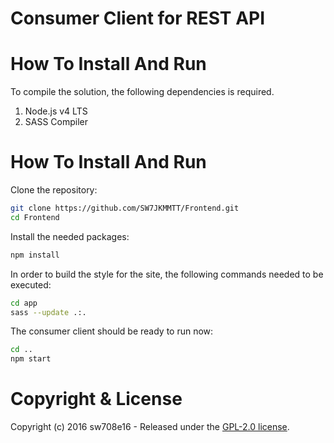 Consumer Client for REST API
============================

# How To Install And Run
To compile the solution, the following dependencies is required.

1. Node.js v4 LTS
1. SASS Compiler


# How To Install And Run

Clone the repository:
```bash
git clone https://github.com/SW7JKMMTT/Frontend.git
cd Frontend
```

Install the needed packages:
```bash
npm install
```

In order to build the style for the site, the following commands needed to be executed:
```bash
cd app
sass --update .:.
```

The consumer client should be ready to run now:
```bash
cd ..
npm start
```

# Copyright & License

Copyright (c) 2016 sw708e16 - Released under the [GPL-2.0 license](LICENSE).
